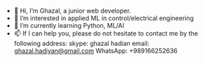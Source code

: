 - 👋 Hi, I’m Ghazal, a junior web developer.
- 👀 I’m interested in applied ML in control/electrical engineering
- 🌱 I’m currently learning Python, ML/AI
- 📫 If I can help you, please do not hesitate to contact me by the following address: 
    skype: ghazal hadian
    email: ghazal.hadiyan@gmail.com
    WhatsApp: +989166252636 

<!---
Hadian1989/Hadian1989 is a ✨ special ✨ repository because its `README.md` (this file) appears on your GitHub profile.
You can click the Preview link to take a look at your changes.
--->
